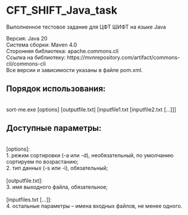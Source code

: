 # CFT_SHIFT_Java_task
Выполненное тестовое задание для ЦФТ ШИФТ на языке Java

<p>Версия: Java 20<br>
Система сборки: Maven 4.0<br>
Сторонняя библиотека: apache.commons.cli<br>
Ссылка на библиотеку: https://mvnrepository.com/artifact/commons-cli/commons-cli<br>
Все версии и зависимости указаны в файле pom.xml.<br></p>

<p> <h2>Порядок использования:</h2> <br>
sort-me.exe [options] [outputfile.txt] [inputfile1.txt [inputfile2.txt [...]]] <br>
<h2>Доступные параметры:</h2> <br>
[options]:<br>
1. режим сортировки (-a или -d), необязательный, по умолчанию сортируем по возрастанию;<br>
2. тип данных (-s или -i), обязательный;<br><br>
[outputfile.txt]:<br>  
3. имя выходного файла, обязательное;<br><br>
[inputfiles.txt [...]]: <br>
4. остальные параметры – имена входных файлов, не менее одного.<br><br></p>
